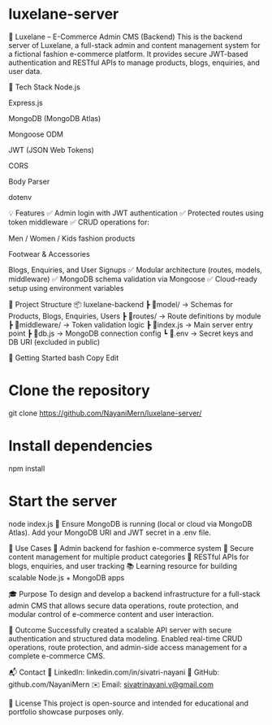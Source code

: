 ﻿# luxelane-server

 🧠 Luxelane – E-Commerce Admin CMS (Backend)
This is the backend server of Luxelane, a full-stack admin and content management system for a fictional fashion e-commerce platform. It provides secure JWT-based authentication and RESTful APIs to manage products, blogs, enquiries, and user data.

🔧 Tech Stack
Node.js

Express.js

MongoDB (MongoDB Atlas)

Mongoose ODM

JWT (JSON Web Tokens)

CORS

Body Parser

dotenv

💡 Features
✅ Admin login with JWT authentication
✅ Protected routes using token middleware
✅ CRUD operations for:

Men / Women / Kids fashion products

Footwear & Accessories

Blogs, Enquiries, and User Signups
✅ Modular architecture (routes, models, middleware)
✅ MongoDB schema validation via Mongoose
✅ Cloud-ready setup using environment variables

📁 Project Structure
📦 luxelane-backend
┣ 📂model/ → Schemas for Products, Blogs, Enquiries, Users
┣ 📂routes/ → Route definitions by module
┣ 📂middleware/ → Token validation logic
┣ 📜index.js → Main server entry point
┣ 📜db.js → MongoDB connection config
┗ 📜.env → Secret keys and DB URI (excluded in public)

🚀 Getting Started
bash
Copy
Edit
# Clone the repository
git clone https://github.com/NayaniMern/luxelane-server/

# Install dependencies
npm install

# Start the server
node index.js
📌 Ensure MongoDB is running (local or cloud via MongoDB Atlas).
Add your MongoDB URI and JWT secret in a .env file.

📌 Use Cases
🔐 Admin backend for fashion e-commerce system
🛒 Secure content management for multiple product categories
📝 RESTful APIs for blogs, enquiries, and user tracking
📚 Learning resource for building scalable Node.js + MongoDB apps

🎓 Purpose
To design and develop a backend infrastructure for a full-stack admin CMS that allows secure data operations, route protection, and modular control of e-commerce content and user interaction.

🏁 Outcome
Successfully created a scalable API server with secure authentication and structured data modeling. Enabled real-time CRUD operations, route protection, and admin-side access management for a complete e-commerce CMS.

📬 Contact
💼 LinkedIn: linkedin.com/in/sivatri-nayani
🐙 GitHub: github.com/NayaniMern
✉️ Email: sivatrinayani.v@gmail.com

📜 License
This project is open-source and intended for educational and portfolio showcase purposes only.



